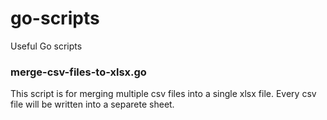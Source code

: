 # go-scripts
Useful Go scripts

### merge-csv-files-to-xlsx.go
This script is for merging multiple csv files into a single xlsx file. Every csv file will be written into a separete sheet.
